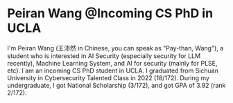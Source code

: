 # Peiran Wang @Incoming CS PhD in UCLA


I'm Peiran Wang (王沛然 in Chinese, you can speak as "Pay-than, Wang"), a student who is interested in AI Security (especially security for LLM recently), Machine Learning System, and AI for security (mainly for PLSE, etc). I am an incoming CS PhD student in UCLA. I graduated from Sichuan University in Cybersecurity Talented Class in 2022 (18/172). During my undergraduate, I got National Scholarship (3/172), and got GPA of 3.92 (rank 2/172).